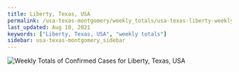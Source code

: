 ```yaml
---
title: Liberty, Texas, USA
permalink: /usa-texas-montgomery/weekly_totals/usa-texas-liberty-weekly_totals.html
last_updated: Aug 10, 2021
keywords: ["Liberty, Texas, USA", "weekly totals"]
sidebar: usa-texas-montgomery_sidebar
---
```


![Weekly Totals of Confirmed Cases for Liberty, Texas, USA](/covid_tracker/images/graphs/usa-texas-liberty-weekly_totals_graph.png)
